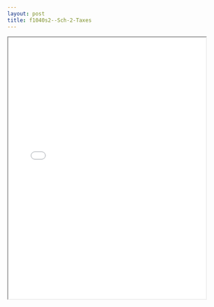 ```yaml
---
layout: post
title: f1040s2--Sch-2-Taxes
---
```


<div class="pdf-container">
<iframe src="/ea//_pdf-2-md/f1040s2--Sch-2-Taxes.pdf" height="600" width="90%" allowFullScreen="true"></iframe>
</div>

